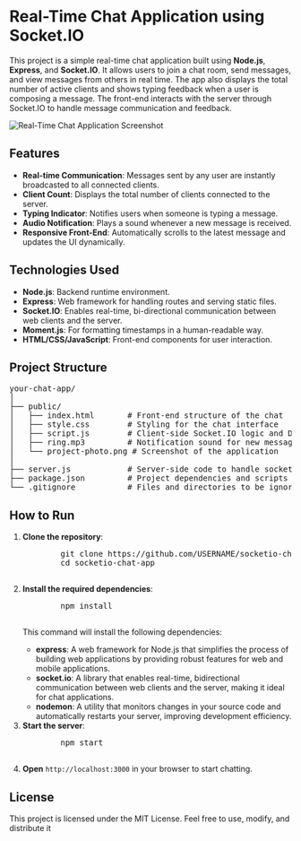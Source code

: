 <h1>Real-Time Chat Application using Socket.IO</h1>

<p>
    This project is a simple real-time chat application built using <strong>Node.js</strong>, <strong>Express</strong>, and <strong>Socket.IO</strong>. It allows users to join a chat room, send messages, and view messages from others in real time. The app also displays the total number of active clients and shows typing feedback when a user is composing a message. The front-end interacts with the server through Socket.IO to handle message communication and feedback.
</p>

<!-- Project Photo -->
<img src="public/project-photo.png" alt="Real-Time Chat Application Screenshot" style="max-width: 100%; height: auto;">

<h2>Features</h2>
<ul>
    <li><strong>Real-time Communication</strong>: Messages sent by any user are instantly broadcasted to all connected clients.</li>
    <li><strong>Client Count</strong>: Displays the total number of clients connected to the server.</li>
    <li><strong>Typing Indicator</strong>: Notifies users when someone is typing a message.</li>
    <li><strong>Audio Notification</strong>: Plays a sound whenever a new message is received.</li>
    <li><strong>Responsive Front-End</strong>: Automatically scrolls to the latest message and updates the UI dynamically.</li>
</ul>

<h2>Technologies Used</h2>
<ul>
    <li><strong>Node.js</strong>: Backend runtime environment.</li>
    <li><strong>Express</strong>: Web framework for handling routes and serving static files.</li>
    <li><strong>Socket.IO</strong>: Enables real-time, bi-directional communication between web clients and the server.</li>
    <li><strong>Moment.js</strong>: For formatting timestamps in a human-readable way.</li>
    <li><strong>HTML/CSS/JavaScript</strong>: Front-end components for user interaction.</li>
</ul>

<h2>Project Structure</h2>
<pre>
your-chat-app/
│
├── public/
│   ├── index.html       # Front-end structure of the chat
│   ├── style.css        # Styling for the chat interface
│   ├── script.js        # Client-side Socket.IO logic and DOM manipulation
│   ├── ring.mp3         # Notification sound for new messages
│   └── project-photo.png # Screenshot of the application
│
├── server.js            # Server-side code to handle socket connections
├── package.json         # Project dependencies and scripts
└── .gitignore           # Files and directories to be ignored by Git
</pre>

<h2>How to Run</h2>
<ol>
    <li><strong>Clone the repository</strong>:
        <pre>
        git clone https://github.com/USERNAME/socketio-chat-app.git
        cd socketio-chat-app
        </pre>
    </li>
    <li><strong>Install the required dependencies</strong>:
        <pre>
        npm install
        </pre>
        <p>This command will install the following dependencies:</p>
        <ul>
            <li><strong>express</strong>: A web framework for Node.js that simplifies the process of building web applications by providing robust features for web and mobile applications.</li>
            <li><strong>socket.io</strong>: A library that enables real-time, bidirectional communication between web clients and the server, making it ideal for chat applications.</li>
            <li><strong>nodemon</strong>: A utility that monitors changes in your source code and automatically restarts your server, improving development efficiency.</li>
        </ul>
    </li>
    <li><strong>Start the server</strong>:
        <pre>
        npm start
        </pre>
    </li>
    <li><strong>Open</strong> <code>http://localhost:3000</code> in your browser to start chatting.</li>
</ol>

<h2>License</h2>
<p>
    This project is licensed under the MIT License. Feel free to use, modify, and distribute it
</p>
